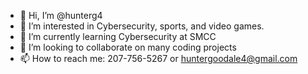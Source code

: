 - 👋 Hi, I’m @hunterg4
- 👀 I’m interested in Cybersecurity, sports, and video games.
- 🌱 I’m currently learning Cybersecurity at SMCC
- 💞️ I’m looking to collaborate on many coding projects
- 📫 How to reach me: 207-756-5267 or huntergoodale4@gmail.com

<!---
hunterg4/hunterg4 is a ✨ special ✨ repository because its `README.md` (this file) appears on your GitHub profile.
You can click the Preview link to take a look at your changes.
--->
